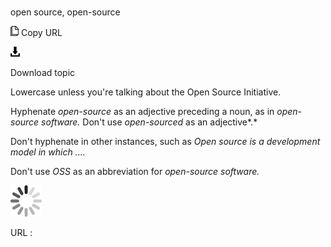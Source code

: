 # 

open source, open-source

![Copy URL](media/open-source/Copy.png)
Copy URL

![Download](media/open-source/Download.png)

Download topic

Lowercase unless you're talking about the Open Source Initiative. 

Hyphenate *open-source* as an adjective preceding a noun, as in *open-source software.* Don't use *open-sourced* as an adjective*.*

Don't hyphenate in other instances, such as *Open source is a development model in which ....*

Don't use *OSS* as an abbreviation for *open-source software.*

![In progress](media/open-source/activity-large.gif)

URL :
